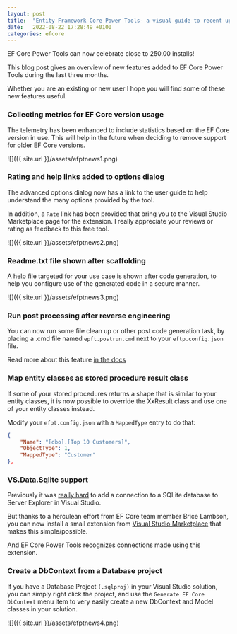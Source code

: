 ```yaml
---
layout: post
title:  "Entity Framework Core Power Tools- a visual guide to recent updates"
date:   2022-08-22 17:28:49 +0100
categories: efcore
---
```

EF Core Power Tools can now celebrate close to 250.00 installs!

This blog post gives an overview of new features added to EF Core Power Tools during the last three months.

Whether you are an existing or new user I hope you will find some of these new features useful.

### Collecting metrics for EF Core version usage

The telemetry has been enhanced to include statistics based on the EF Core version in use. This will help in the future when deciding to remove support for older EF Core versions.

![]({{ site.url }}/assets/efptnews1.png)

### Rating and help links added to options dialog

The advanced options dialog now has a link to the user guide to help understand the many options provided by the tool. 

In addition, a `Rate` link has been provided that bring you to the Visual Studio Marketplace page for the extension. I really appreciate your reviews or rating as feedback to this free tool. 

![]({{ site.url }}/assets/efptnews2.png)

### Readme.txt file shown after scaffolding

A help file targeted for your use case is shown after code generation, to help you configure use of the generated code in a secure manner.

![]({{ site.url }}/assets/efptnews3.png)

### Run post processing after reverse engineering

You can now run some file clean up or other post code generation task, by placing a .cmd file named `epft.postrun.cmd` next to your `eftp.config.json` file.

Read more about this feature [in the docs](https://github.com/ErikEJ/EFCorePowerTools/wiki/Reverse-Engineering#saving-options-and-running-the-second-time)

### Map entity classes as stored procedure result class

If some of your stored procedures returns a shape that is similar to your entity classes, it is now possible to override the XxResult class and use one of your entity classes instead.

Modify your `efpt.config.json` with a `MappedType` entry to do that:

```json
{
    "Name": "[dbo].[Top 10 Customers]",
    "ObjectType": 1,
    "MappedType": "Customer"
},
```

### VS.Data.Sqlite support

Previously it was [really hard](https://github.com/ErikEJ/SqlCeToolbox/wiki/EF6-workflow-with-SQLite-DDEX-provider) to add a connection to a SQLite database to Server Explorer in Visual Studio.

But thanks to a herculean effort from EF Core team member Brice Lambson, you can now install a small extension from [Visual Studio Marketplace](https://marketplace.visualstudio.com/items?itemName=bricelam.VSDataSqlite&ssr=false#overview) that makes this simple/possible.

And EF Core Power Tools recognizes connections made using this extension. 

### Create a DbContext from a Database project

If you have a Database Project `(.sqlproj)` in your Visual Studio solution, you can simply right click the project, and use the `Generate EF Core DbContext` menu item to very easily create a new DbContext and Model classes in your solution.

![]({{ site.url }}/assets/efptnews4.png)

